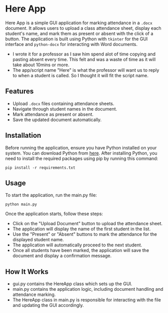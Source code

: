 # Here App

Here App is a simple GUI application for marking attendance in a `.docx` document. It allows users to upload a class attendance sheet, display each student's name, and mark them as present or absent with the click of a button. The application is built using Python with `tkinter` for the GUI interface and `python-docx` for interacting with Word documents.
- I wrote it for a professor as I saw him spend alot of time copying and pasting absent every time. This felt and was a waste of time as it will take about 10mins or more.
- The app/script name "Here" is what the professor will want us to reply to when a student is called. So I thought it will fit the script name.

## Features

- Upload `.docx` files containing attendance sheets.
- Navigate through student names in the document.
- Mark attendance as present or absent.
- Save the updated document automatically.

## Installation

Before running the application, ensure you have Python installed on your system. You can download Python from [here](https://www.python.org/downloads/). After installing Python, you need to install the required packages using pip by running this command:

`pip install -r requirements.txt`

## Usage

To start the application, run the main.py file:

`python main.py`

Once the application starts, follow these steps:

- Click on the "Upload Document" button to upload the attendance sheet.
- The application will display the name of the first student in the list.
- Use the "Present" or "Absent" buttons to mark the attendance for the displayed student name.
- The application will automatically proceed to the next student.
- Once all students have been marked, the application will save the document and display a confirmation message.

## How It Works

- gui.py contains the HereApp class which sets up the GUI.
- main.py contains the application logic, including document handling and attendance marking.
- The HereApp class in main.py is responsible for interacting with the file and updating the GUI accordingly.
